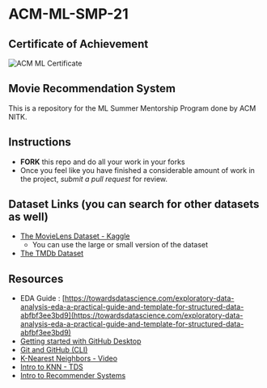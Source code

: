 # ACM-ML-SMP-21

## Certificate of Achievement

![ACM ML Certificate](https://user-images.githubusercontent.com/62803746/127733082-6bf28588-f4b2-4d69-8c7e-e7547692864b.jpg)

## Movie Recommendation System

This is a repository for the ML Summer Mentorship Program done by ACM NITK.

## Instructions
 - **FORK** this repo and do all your work in your forks
 - Once you feel like you have finished a considerable amount of work in the project, *submit a pull request* for review.

## Dataset Links (you can search for other datasets as well)
 - [The MovieLens Dataset - Kaggle](https://www.kaggle.com/rounakbanik/the-movies-dataset)
     - You can use the large or small version of the dataset
 - [The TMDb Dataset](https://www.kaggle.com/tmdb/tmdb-movie-metadata)

## Resources

 - EDA Guide : [https://towardsdatascience.com/exploratory-data-analysis-eda-a-practical-guide-and-template-for-structured-data-abfbf3ee3bd9](https://towardsdatascience.com/exploratory-data-analysis-eda-a-practical-guide-and-template-for-structured-data-abfbf3ee3bd9)
 - [Getting started with GitHub Desktop](https://www.codecademy.com/articles/what-is-git-and-github-desktop)
 - [Git and GitHub (CLI)](https://towardsdatascience.com/getting-started-with-git-and-github-6fcd0f2d4ac6)
 - [K-Nearest Neighbors - Video](https://towardsdatascience.com/machine-learning-basics-with-the-k-nearest-neighbors-algorithm-6a6e71d01761)
 - [Intro to KNN - TDS](https://towardsdatascience.com/machine-learning-basics-with-the-k-nearest-neighbors-algorithm-6a6e71d01761)
 - [Intro to Recommender Systems](https://medium.com/sciforce/inside-recommendations-how-a-recommender-system-recommends-9afc0458bd8f)

